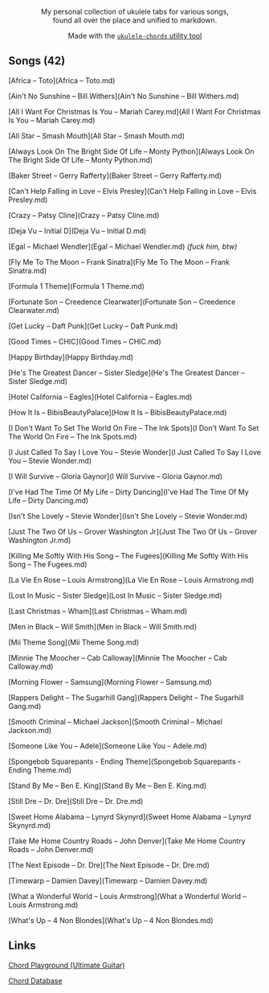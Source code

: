 <div align="center">
	<p>
		My personal collection of ukulele tabs for various songs,<br> found all over the place and unified to markdown. 
	</p>
	<p>
    Made with the <a href="https://github.com/capevace/ukulele-chords"><code>ukulele-chords</code> utility tool</a>
	</p>
</div>

## Songs (42)

\[Africa – Toto\](Africa – Toto.md)

\[Ain't No Sunshine – Bill Withers\](Ain't No Sunshine – Bill Withers.md)

\[All I Want For Christmas Is You – Mariah Carey.md\](All I Want For Christmas Is You – Mariah Carey.md)

\[All Star – Smash Mouth\](All Star – Smash Mouth.md)

\[Always Look On The Bright Side Of Life – Monty Python\](Always Look On The Bright Side Of Life – Monty Python.md)

\[Baker Street – Gerry Rafferty\](Baker Street – Gerry Rafferty.md)

\[Can't Help Falling in Love – Elvis Presley\](Can't Help Falling in Love – Elvis Presley.md)

\[Crazy – Patsy Cline\](Crazy – Patsy Cline.md)

\[Deja Vu – Initial D\](Deja Vu – Initial D.md)

\[Egal – Michael Wendler\](Egal – Michael Wendler.md) *(fuck him, btw)*

\[Fly Me To The Moon – Frank Sinatra\](Fly Me To The Moon – Frank Sinatra.md)

\[Formula 1 Theme\](Formula 1 Theme.md)

\[Fortunate Son – Creedence Clearwater\](Fortunate Son – Creedence Clearwater.md)

\[Get Lucky – Daft Punk\](Get Lucky – Daft Punk.md)

\[Good Times – CHIC\](Good Times – CHIC.md)

\[Happy Birthday\](Happy Birthday.md)

\[He's The Greatest Dancer – Sister Sledge\](He's The Greatest Dancer – Sister Sledge.md)

\[Hotel California – Eagles\](Hotel California – Eagles.md)

\[How It Is – BibisBeautyPalace\](How It Is – BibisBeautyPalace.md)

\[I Don't Want To Set The World On Fire – The Ink Spots\](I Don't Want To Set The World On Fire – The Ink Spots.md)

\[I Just Called To Say I Love You – Stevie Wonder\](I Just Called To Say I Love You – Stevie Wonder.md)

\[I Will Survive – Gloria Gaynor\](I Will Survive – Gloria Gaynor.md)

\[I've Had The Time Of My Life – Dirty Dancing\](I've Had The Time Of My Life – Dirty Dancing.md)

\[Isn't She Lovely – Stevie Wonder\](Isn't She Lovely – Stevie Wonder.md)

\[Just The Two Of Us – Grover Washington Jr\](Just The Two Of Us – Grover Washington Jr.md)

\[Killing Me Softly With His Song – The Fugees\](Killing Me Softly With His Song – The Fugees.md)

\[La Vie En Rose – Louis Armstrong\](La Vie En Rose – Louis Armstrong.md)

\[Lost In Music – Sister Sledge\](Lost In Music – Sister Sledge.md)

\[Last Christmas – Wham\](Last Christmas – Wham.md)

\[Men in Black – Will Smith\](Men in Black – Will Smith.md)

\[Mii Theme Song\](Mii Theme Song.md)

\[Minnie The Moocher – Cab Calloway\](Minnie The Moocher – Cab Calloway.md)

\[Morning Flower – Samsung\](Morning Flower – Samsung.md)

\[Rappers Delight – The Sugarhill Gang\](Rappers Delight – The Sugarhill Gang.md)

\[Smooth Criminal – Michael Jackson\](Smooth Criminal – Michael Jackson.md)

\[Someone Like You – Adele\](Someone Like You – Adele.md)

\[Spongebob Squarepants - Ending Theme\](Spongebob Squarepants - Ending Theme.md)

\[Stand By Me – Ben E. King\](Stand By Me – Ben E. King.md)

\[Still Dre – Dr. Dre\](Still Dre – Dr. Dre.md)

\[Sweet Home Alabama – Lynyrd Skynyrd\](Sweet Home Alabama – Lynyrd Skynyrd.md)

\[Take Me Home Country Roads – John Denver\](Take Me Home Country Roads – John Denver.md)

\[The Next Episode – Dr. Dre\](The Next Episode – Dr. Dre.md)

\[Timewarp – Damien Davey\](Timewarp – Damien Davey.md)

\[What a Wonderful World – Louis Armstrong\](What a Wonderful World – Louis Armstrong.md)

\[What's Up – 4 Non Blondes\](What's Up – 4 Non Blondes.md)

## Links

[Chord Playground (Ultimate Guitar)](https://tabs.ultimate-guitar.com/user/tab/view?h=Y6C06S9IZfAtkGx8qROspDK9)

[Chord Database](https://mateffy.me/ukulele-chords)
